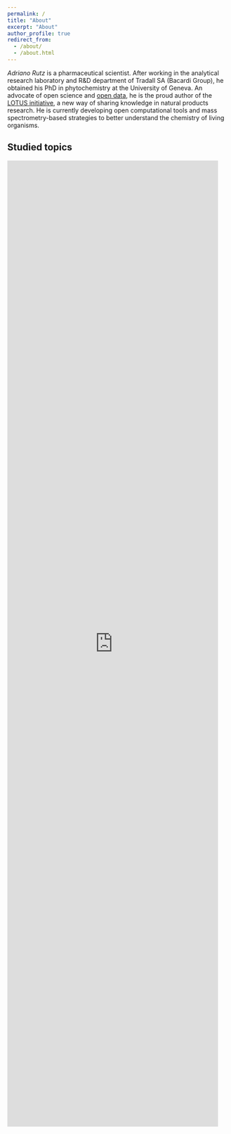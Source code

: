 ```yaml
---
permalink: /
title: "About"
excerpt: "About"
author_profile: true
redirect_from: 
  - /about/
  - /about.html
---
```


*Adriano Rutz* is a pharmaceutical scientist. After working in the analytical research laboratory and R&D department of Tradall SA (Bacardi Group), he obtained his
PhD in phytochemistry at the University of Geneva.
An advocate of open science
and [open data](https://akademien-schweiz.ch/en/current/news/adriano-rutz-gewinnt-ersten-schweizer-ord-preis), he is the
proud author of the [LOTUS initiative](https://doi.org/10.7554/eLife.70780), a new way of sharing knowledge in natural
products research.
He is currently developing open computational tools and mass spectrometry-based strategies to better understand the
chemistry of living organisms.

## Studied topics

<iframe style="width: 50vw; height: 55vh; border: none;" title="Wikidata query of research topics" src="https://query.wikidata.org/embed.html#%23defaultView%3ABubbleChart%0A%23%2B%20summary%3A%20Author%27s%20topic%20of%20expertise%0A%23%2B%20description%3A%20Author%27s%20topic%20of%20expertise%0A%23%2B%20endpoint%3A%20https%3A%2F%2Fquery.wikidata.org%2Fbigdata%2Fnamespace%2Fwdq%2Fsparql%0A%23%2B%20pagination%3A%20100%0A%23%2B%20method%3A%20GET%0A%23%2B%20tags%3A%0A%23%2B%20%20%20-%20Authors%0A%0APREFIX%20wd%3A%20%3Chttp%3A%2F%2Fwww.wikidata.org%2Fentity%2F%3E%0APREFIX%20wdt%3A%20%3Chttp%3A%2F%2Fwww.wikidata.org%2Fprop%2Fdirect%2F%3E%0APREFIX%20rdfs%3A%20%3Chttp%3A%2F%2Fwww.w3.org%2F2000%2F01%2Frdf-schema%23%3E%0A%23defaultView%3ABubbleChart%0APREFIX%20target%3A%20%3Chttp%3A%2F%2Fwww.wikidata.org%2Fentity%2FQ97455964%3E%0ASELECT%20%3Fscore%20%3Ftopic%20%3FtopicLabel%20WHERE%20%7B%0A%20%20%20%20%7B%0A%20%20%20%20%20%20%20%20SELECT%20%28SUM%28%3Fscore_%29%20AS%20%3Fscore%29%20%3Ftopic%0A%20%20%20%20%20%20%20%20WHERE%20%7B%0A%20%20%20%20%20%20%20%20%20%20%20%20%7B%0A%20%20%20%20%20%20%20%20%20%20%20%20%20%20%20%20SELECT%20%2864%20AS%20%3Fscore_%29%20%3Ftopic%20WHERE%20%7B%0A%20%20%20%20%20%20%20%20%20%20%20%20%20%20%20%20%20%20%20%20target%3A%20wdt%3AP101%20%3Ftopic%20.%0A%20%20%20%20%20%20%20%20%20%20%20%20%20%20%20%20%7D%0A%20%20%20%20%20%20%20%20%20%20%20%20%7D%0A%20%20%20%20%20%20%20%20%20%20%20%20UNION%0A%20%20%20%20%20%20%20%20%20%20%20%20%7B%0A%20%20%20%20%20%20%20%20%20%20%20%20%20%20%20%20SELECT%20%2832%20AS%20%3Fscore_%29%20%3Ftopic%20WHERE%20%7B%0A%20%20%20%20%20%20%20%20%20%20%20%20%20%20%20%20%20%20%20%20target%3A%20wdt%3AP101%2Fwdt%3AP279%20%3Ftopic%20.%0A%20%20%20%20%20%20%20%20%20%20%20%20%20%20%20%20%7D%0A%20%20%20%20%20%20%20%20%20%20%20%20%7D%0A%20%20%20%20%20%20%20%20%20%20%20%20UNION%0A%20%20%20%20%20%20%20%20%20%20%20%20%7B%0A%20%20%20%20%20%20%20%20%20%20%20%20%20%20%20%20SELECT%20%2816%20AS%20%3Fscore_%29%20%3Ftopic%20WHERE%20%7B%0A%20%20%20%20%20%20%20%20%20%20%20%20%20%20%20%20%20%20%20%20target%3A%20wdt%3AP101%2Fwdt%3AP279%2Fwdt%3AP279%20%3Ftopic%20.%0A%20%20%20%20%20%20%20%20%20%20%20%20%20%20%20%20%7D%0A%20%20%20%20%20%20%20%20%20%20%20%20%7D%0A%20%20%20%20%20%20%20%20%20%20%20%20UNION%0A%20%20%20%20%20%20%20%20%20%20%20%20%7B%0A%20%20%20%20%20%20%20%20%20%20%20%20%20%20%20%20SELECT%20%2832%20AS%20%3Fscore_%29%20%3Ftopic%20WHERE%20%7B%0A%20%20%20%20%20%20%20%20%20%20%20%20%20%20%20%20%20%20%20%20%3Fwork%20wdt%3AP50%20target%3A%20%3B%0A%20%20%20%20%20%20%20%20%20%20%20%20%20%20%20%20%20%20%20%20wdt%3AP921%20%3Ftopic%20.%0A%20%20%20%20%20%20%20%20%20%20%20%20%20%20%20%20%7D%0A%20%20%20%20%20%20%20%20%20%20%20%20%7D%0A%20%20%20%20%20%20%20%20%20%20%20%20UNION%0A%20%20%20%20%20%20%20%20%20%20%20%20%7B%0A%20%20%20%20%20%20%20%20%20%20%20%20%20%20%20%20SELECT%20%2816%20AS%20%3Fscore_%29%20%3Ftopic%20WHERE%20%7B%0A%20%20%20%20%20%20%20%20%20%20%20%20%20%20%20%20%20%20%20%20%3Fwork%20wdt%3AP50%20target%3A%20%3B%0A%20%20%20%20%20%20%20%20%20%20%20%20%20%20%20%20%20%20%20%20wdt%3AP921%2Fwdt%3AP279%20%3Ftopic%20.%0A%20%20%20%20%20%20%20%20%20%20%20%20%20%20%20%20%7D%0A%20%20%20%20%20%20%20%20%20%20%20%20%7D%0A%20%20%20%20%20%20%20%20%20%20%20%20UNION%0A%20%20%20%20%20%20%20%20%20%20%20%20%7B%0A%20%20%20%20%20%20%20%20%20%20%20%20%20%20%20%20SELECT%20%288%20AS%20%3Fscore_%29%20%3Ftopic%20WHERE%20%7B%0A%20%20%20%20%20%20%20%20%20%20%20%20%20%20%20%20%20%20%20%20%3Fwork%20wdt%3AP50%20target%3A%20%3B%0A%20%20%20%20%20%20%20%20%20%20%20%20%20%20%20%20%20%20%20%20wdt%3AP921%2Fwdt%3AP279%2Fwdt%3AP279%20%3Ftopic%20.%0A%20%20%20%20%20%20%20%20%20%20%20%20%20%20%20%20%7D%0A%20%20%20%20%20%20%20%20%20%20%20%20%7D%0A%20%20%20%20%20%20%20%20%20%20%20%20UNION%0A%20%20%20%20%20%20%20%20%20%20%20%20%7B%0A%20%20%20%20%20%20%20%20%20%20%20%20%20%20%20%20SELECT%20%2816%20AS%20%3Fscore_%29%20%3Ftopic%20WHERE%20%7B%0A%20%20%20%20%20%20%20%20%20%20%20%20%20%20%20%20%20%20%20%20%3Fwork%20wdt%3AP50%20target%3A%20%3B%0A%20%20%20%20%20%20%20%20%20%20%20%20%20%20%20%20%20%20%20%20wdt%3AP4510%20%3Ftopic%20.%0A%20%20%20%20%20%20%20%20%20%20%20%20%20%20%20%20%7D%0A%20%20%20%20%20%20%20%20%20%20%20%20%7D%0A%20%20%20%20%20%20%20%20%20%20%20%20UNION%0A%20%20%20%20%20%20%20%20%20%20%20%20%7B%0A%20%20%20%20%20%20%20%20%20%20%20%20%20%20%20%20SELECT%20%288%20AS%20%3Fscore_%29%20%3Ftopic%20WHERE%20%7B%0A%20%20%20%20%20%20%20%20%20%20%20%20%20%20%20%20%20%20%20%20%3Fwork%20wdt%3AP50%20target%3A%20%3B%0A%20%20%20%20%20%20%20%20%20%20%20%20%20%20%20%20%20%20%20%20wdt%3AP4510%2Fwdt%3AP279%20%3Ftopic%20.%0A%20%20%20%20%20%20%20%20%20%20%20%20%20%20%20%20%7D%0A%20%20%20%20%20%20%20%20%20%20%20%20%7D%0A%20%20%20%20%20%20%20%20%20%20%20%20UNION%0A%20%20%20%20%20%20%20%20%20%20%20%20%7B%0A%20%20%20%20%20%20%20%20%20%20%20%20%20%20%20%20SELECT%20%284%20AS%20%3Fscore_%29%20%3Ftopic%20WHERE%20%7B%0A%20%20%20%20%20%20%20%20%20%20%20%20%20%20%20%20%20%20%20%20%3Fwork%20wdt%3AP50%20target%3A%20%3B%0A%20%20%20%20%20%20%20%20%20%20%20%20%20%20%20%20%20%20%20%20wdt%3AP4510%2Fwdt%3AP279%2Fwdt%3AP279%20%3Ftopic%20.%0A%20%20%20%20%20%20%20%20%20%20%20%20%20%20%20%20%7D%0A%20%20%20%20%20%20%20%20%20%20%20%20%7D%0A%20%20%20%20%20%20%20%20%20%20%20%20UNION%0A%20%20%20%20%20%20%20%20%20%20%20%20%7B%0A%20%20%20%20%20%20%20%20%20%20%20%20%20%20%20%20SELECT%20%288%20AS%20%3Fscore_%29%20%3Ftopic%20WHERE%20%7B%0A%20%20%20%20%20%20%20%20%20%20%20%20%20%20%20%20%20%20%20%20%3Fwork%20wdt%3AP50%20target%3A%20.%0A%20%20%20%20%20%20%20%20%20%20%20%20%20%20%20%20%20%20%20%20%3Fciting_work%20wdt%3AP2860%20%3Fwork%20%3B%0A%20%20%20%20%20%20%20%20%20%20%20%20%20%20%20%20%20%20%20%20wdt%3AP921%20%3Ftopic%20.%0A%20%20%20%20%20%20%20%20%20%20%20%20%20%20%20%20%7D%0A%20%20%20%20%20%20%20%20%20%20%20%20%7D%0A%20%20%20%20%20%20%20%20%20%20%20%20UNION%0A%20%20%20%20%20%20%20%20%20%20%20%20%7B%0A%20%20%20%20%20%20%20%20%20%20%20%20%20%20%20%20SELECT%20%284%20AS%20%3Fscore_%29%20%3Ftopic%20WHERE%20%7B%0A%20%20%20%20%20%20%20%20%20%20%20%20%20%20%20%20%20%20%20%20%3Fwork%20wdt%3AP50%20target%3A%20.%0A%20%20%20%20%20%20%20%20%20%20%20%20%20%20%20%20%20%20%20%20%3Fciting_work%20wdt%3AP2860%20%3Fwork%20%3B%0A%20%20%20%20%20%20%20%20%20%20%20%20%20%20%20%20%20%20%20%20wdt%3AP921%2Fwdt%3AP279%20%3Ftopic%20.%0A%20%20%20%20%20%20%20%20%20%20%20%20%20%20%20%20%7D%0A%20%20%20%20%20%20%20%20%20%20%20%20%7D%0A%20%20%20%20%20%20%20%20%20%20%20%20UNION%0A%20%20%20%20%20%20%20%20%20%20%20%20%7B%0A%20%20%20%20%20%20%20%20%20%20%20%20%20%20%20%20SELECT%20%282%20AS%20%3Fscore_%29%20%3Ftopic%20WHERE%20%7B%0A%20%20%20%20%20%20%20%20%20%20%20%20%20%20%20%20%20%20%20%20%3Fwork%20wdt%3AP50%20target%3A%20.%0A%20%20%20%20%20%20%20%20%20%20%20%20%20%20%20%20%20%20%20%20%3Fciting_work%20wdt%3AP2860%20%3Fwork%20%3B%0A%20%20%20%20%20%20%20%20%20%20%20%20%20%20%20%20%20%20%20%20wdt%3AP921%2Fwdt%3AP279%2Fwdt%3AP279%20%3Ftopic%20.%0A%20%20%20%20%20%20%20%20%20%20%20%20%20%20%20%20%7D%0A%20%20%20%20%20%20%20%20%20%20%20%20%7D%0A%20%20%20%20%20%20%20%20%20%20UNION%0A%20%20%20%20%20%20%20%20%20%20%20%20%7B%0A%20%20%20%20%20%20%20%20%20%20%20%20%20%20%20%20SELECT%20%284%20AS%20%3Fscore_%29%20%3Ftopic%20WHERE%20%7B%0A%20%20%20%20%20%20%20%20%20%20%20%20%20%20%20%20%20%20%20%20%3Fwork%20wdt%3AP50%20target%3A%20.%0A%20%20%20%20%20%20%20%20%20%20%20%20%20%20%20%20%20%20%20%20%3Fciting_work%20wdt%3AP2860%20%3Fwork%20%3B%0A%20%20%20%20%20%20%20%20%20%20%20%20%20%20%20%20%20%20%20%20wdt%3AP4510%20%3Ftopic%20.%0A%20%20%20%20%20%20%20%20%20%20%20%20%20%20%20%20%7D%0A%20%20%20%20%20%20%20%20%20%20%20%20%7D%0A%20%20%20%20%20%20%20%20%20%20%20%20UNION%0A%20%20%20%20%20%20%20%20%20%20%20%20%7B%0A%20%20%20%20%20%20%20%20%20%20%20%20%20%20%20%20SELECT%20%282%20AS%20%3Fscore_%29%20%3Ftopic%20WHERE%20%7B%0A%20%20%20%20%20%20%20%20%20%20%20%20%20%20%20%20%20%20%20%20%3Fwork%20wdt%3AP50%20target%3A%20.%0A%20%20%20%20%20%20%20%20%20%20%20%20%20%20%20%20%20%20%20%20%3Fciting_work%20wdt%3AP2860%20%3Fwork%20%3B%0A%20%20%20%20%20%20%20%20%20%20%20%20%20%20%20%20%20%20%20%20wdt%3AP4510%2Fwdt%3AP279%20%3Ftopic%20.%0A%20%20%20%20%20%20%20%20%20%20%20%20%20%20%20%20%7D%0A%20%20%20%20%20%20%20%20%20%20%20%20%7D%0A%20%20%20%20%20%20%20%20%20%20%20%20UNION%0A%20%20%20%20%20%20%20%20%20%20%20%20%7B%0A%20%20%20%20%20%20%20%20%20%20%20%20%20%20%20%20SELECT%20%281%20AS%20%3Fscore_%29%20%3Ftopic%20WHERE%20%7B%0A%20%20%20%20%20%20%20%20%20%20%20%20%20%20%20%20%20%20%20%20%3Fwork%20wdt%3AP50%20target%3A%20.%0A%20%20%20%20%20%20%20%20%20%20%20%20%20%20%20%20%20%20%20%20%3Fciting_work%20wdt%3AP2860%20%3Fwork%20%3B%0A%20%20%20%20%20%20%20%20%20%20%20%20%20%20%20%20%20%20%20%20wdt%3AP4510%2Fwdt%3AP279%2Fwdt%3AP279%20%3Ftopic%20.%0A%20%20%20%20%20%20%20%20%20%20%20%20%20%20%20%20%7D%0A%20%20%20%20%20%20%20%20%20%20%20%20%7D%0A%20%20%20%20%20%20%20%20%20%20%20%20hint%3APrior%20hint%3ArangeSafe%20true.%0A%20%20%20%20%20%20%20%20%7D%0A%20%20%20%20%20%20%20%20GROUP%20BY%20%3Ftopic%0A%20%20%20%20%7D%0A%20%20%20%20SERVICE%20wikibase%3Alabel%20%7B%20bd%3AserviceParam%20wikibase%3Alanguage%20%22%5BAUTO_LANGUAGE%5D%2Cmul%2Cen%22.%20%7D%0A%7D%0AORDER%20BY%20DESC%28%3Fscore%29%0ALIMIT%2024" referrerpolicy="origin" sandbox="allow-scripts allow-same-origin allow-popups" ></iframe>
